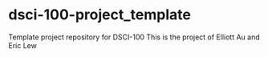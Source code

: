 # dsci-100-project_template
Template project repository for DSCI-100
This is the project of Elliott Au and Eric Lew
